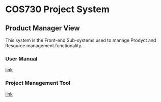 # COS730 Project System
## Product Manager View
This system is the Front-end Sub-systems used to manage Prodyct and Resource management functionality. 
### User Manual
[link](https://drive.google.com/file/d/1bE6iBu-USouxb7YSqww4s6eqsLDEAWM6/view?usp=sharing)

### Project Management Tool
[link](https://mathilda-bresler.atlassian.net/issues/?jql=project+%3D+CP&atlOrigin=eyJpIjoiN2JkYWI1OTA4MTk0NDZlNWJjMGVjNGNjMzNmMmU2OTMiLCJwIjoiaiJ9)
